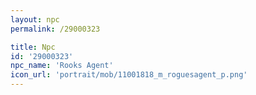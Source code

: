 ```yaml
---
layout: npc
permalink: /29000323

title: Npc
id: '29000323'
npc_name: 'Rooks Agent'
icon_url: 'portrait/mob/11001818_m_roguesagent_p.png'
---
```

